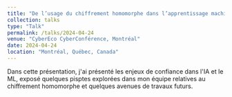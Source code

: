 ```yaml
---
title: "De l’usage du chiffrement homomorphe dans l’apprentissage machine : Confiance et Confidentialité des données et des modèles"
collection: talks
type: "Talk"
permalink: /talks/2024-04-24
venue: "CyberEco CyberConférence, Montréal"
date: 2024-04-24
location: "Montréal, Québec, Canada"
---
```


Dans cette présentation, j'ai présenté les enjeux de confiance dans l'IA et le ML, exposé quelques pisptes explorées dans mon équipe relatives au chiffrement homomorphe et quelques avenues de travaux futurs.